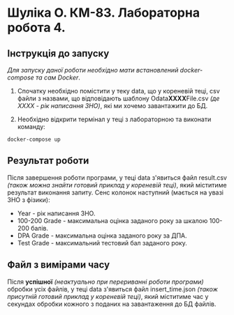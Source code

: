 # Шуліка О. КМ-83. Лабораторна робота 4.

## Інструкція до запуску

*Для запуску даної роботи необхідно мати встановлений docker-compose та сам Docker*.

1. Спочатку необхідно помістити у теку data, що у кореневій теці, csv файли з назвами, що відповідають
шаблону Odata**XXXX**File.csv *(де XXXX - рік написання ЗНО)*, які ми хочемо завантажити до БД.

2. Необхідно відкрити термінал у теці з лабораторною та виконати команду:
```
docker-compose up
```

## Результат роботи

Після завершення роботи програми, у теці data з'явиться файл result.csv *(також можна знайти готовий приклад у кореневій теці)*,
який міститиме результат виконання запиту.
Сенс колонок наступний (мається на увазі ЗНО з фізики):

- Year - рік написання ЗНО.
- 100-200 Grade - максимальна оцінка заданого року за шкалою 100-200 балів.
- DPA Grade - максимальна оцінка заданого року за ДПА.
- Test Grade - максимальний тестовий бал заданого року.

## Файл з вимірами часу

Після **успішної** *(неактуально при перериванні роботи програми)* обробки усіх файлів, у теці data з'явиться файл insert_time.json *(також присутній готовий приклад у кореневій теці)*,
який міститиме час у секундах обробки кожного з поданих на завантаження до БД файлів.

